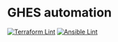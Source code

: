 # GHES automation

[![Terraform Lint](https://github.com/stoe/ghes-automation/actions/workflows/terraform-lint.yml/badge.svg)](https://github.com/stoe/ghes-automation/actions/workflows/terraform-lint.yml) [![Ansible Lint](https://github.com/stoe/ghes-automation/actions/workflows/ansible-lint.yml/badge.svg)](https://github.com/stoe/ghes-automation/actions/workflows/ansible-lint.yml)
